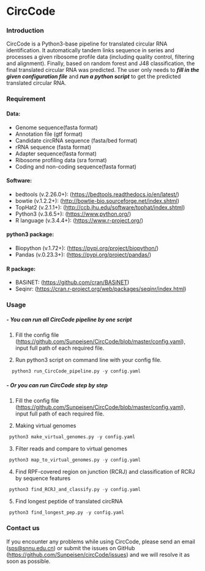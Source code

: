 # CircCode

### Introduction

CircCode is a Python3-base pipeline for translated circular RNA identification. It automatically tandem links sequence in series and processes a given ribosome profile data (including quality control, filtering and alignment). Finally, based on random forest and J48 classification, the final translated circular RNA was predicted. The user only needs to ***fill in the given configuration file*** and ***run a python script*** to get the predicted translated circular RNA.

### Requirement

#### Data:

- Genome sequence(fasta format)
- Annotation file (gtf format)
- Candidate circRNA sequence (fasta/bed format)
- rRNA sequence (fasta format)
- Adapter sequence(fasta format)
- Ribosome profiling data (sra format)
- Coding and non-coding sequence(fasta format)
#### Software:

- bedtools (v.2.26.0+): (https://bedtools.readthedocs.io/en/latest/)
- bowtie (v.1.2.2+): (http://bowtie-bio.sourceforge.net/index.shtml)
- TopHat2 (v.2.1.1+): (http://ccb.jhu.edu/software/tophat/index.shtml)
- Python3 (v.3.6.5+): (https://www.python.org/)
- R language (v.3.4.4+): (https://www.r-project.org/)

#### python3 package:

- Biopython (v.1.72+): (https://pypi.org/project/biopython/)
- Pandas (v.0.23.3+): (https://pypi.org/project/pandas/)

#### R package:

- BASiNET: (https://github.com/cran/BASiNET)
- Seqinr: (https://cran.r-project.org/web/packages/seqinr/index.html)

### Usage

##### - You can run all CircCode pipeline by one script

1. Fill the config file (https://github.com/Sunpeisen/CircCode/blob/master/config.yaml), input full path of each required file.

2. Run python3 script on command line  with your config file.

 ```python
   python3 run_CircCode_pipeline.py -y config.yaml
 ```

##### - Or you can run CircCode step by step

  1. Fill the config file (https://github.com/Sunpeisen/CircCode/blob/master/config.yaml), input full path of each required file.

  2. Making virtual genomes

  ```python
   python3 make_virtual_genomes.py -y config.yaml
  ```
  3. Filter reads and compare to virtual genomes

  ```python
   python3 map_to_virtual_genomes.py -y config.yaml
  ```
  4. Find RPF-covered region on junction (RCRJ) and classification of RCRJ by sequence features

  ```python
   python3 find_RCRJ_and_classify.py -y config.yaml
  ```
  5. Find longest peptide of translated circRNA

 ```python
  python3 find_longest_pep.py -y config.yaml
 ```



### Contact us

If you encounter any problems while using CircCode, please send an email (sps@snnu.edu.cn) or submit the issues on GitHub (https://github.com/Sunpeisen/circCode/issues) and we will resolve it as soon as possible.
